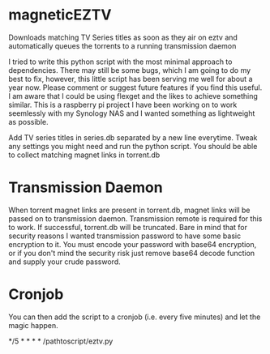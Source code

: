 # magneticEZTV
Downloads matching TV Series titles as soon as they air on eztv and automatically queues the torrents to a running transmission daemon

I tried to write this python script with the most minimal approach to dependencies.
There may still be some bugs, which I am going to do my best to fix, however, this little script has been serving me well for about a year now. Please comment or suggest future features if you find this useful. I am aware that I could be using flexget and the likes to achieve something similar. This is a raspberry pi project I have been working on to work seemlessly with my Synology NAS and I wanted something as lightweight as possible.

Add TV series titles in series.db separated by a new line everytime.
Tweak any settings you might need and run the python script.
You should be able to collect matching magnet links in torrent.db

# Transmission Daemon
When torrent magnet links are present in torrent.db, magnet links will be passed on to transmission daemon.
Transmission remote is required for this to work. If successful, torrent.db will be truncated.
Bare in mind that for security reasons I wanted transmission password to have some basic encryption to it.
You must encode your password with base64 encryption, or if you don't mind the security risk just remove base64 decode function and supply your crude password.

# Cronjob
You can then add the script to a cronjob (i.e. every five minutes) and let the magic happen.

*/5    *      *      *      *      /pathtoscript/eztv.py
